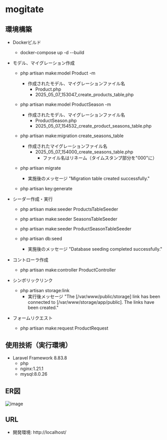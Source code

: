 # mogitate
## 環境構築
- Dockerビルド
  - docker-compose up -d --build
- モデル、マイグレーション作成
  - php artisan make:model Product -m
    - 作成されたモデル、マイグレーションファイル名
      - Product.php
      - 2025_05_07_153047_create_products_table,php
  - php artisan make:model ProductSeason -m
    - 作成されたモデル、マイグレーションファイル名
      - ProductSeason.php
      - 2025_05_07_154532_create_product_seasons_table.php
  - php artisan make:migration create_seasons_table
    - 作成されたマイグレーションファイル名
      - 2025_05_07_154000_create_seasons_table.php
        - ファイル名はリネーム（タイムスタンプ部分を"000"に）
       
  - php artisan migrate
    - 実施後のメッセージ "Migration table created successfully."
   
  - php artisan key:generate
 
- シーダー作成・実行
  - php artisan make:seeder ProductsTableSeeder
  - php artisan make:seeder SeasonsTableSeeder
  - php artisan make:seeder ProductSeasonTableSeeder
 
  - php artisan db:seed
    - 実施後のメッセージ "Database seeding completed successfully."
   
- コントローラ作成
  - php artisan make:controller ProductController
 
- シンボリックリンク
  - php artisan storage:link
    - 実行後メッセージ       "The [/var/www/public/storage] link has been connected to [/var/www/storage/app/public].
The links have been created."

- フォームリクエスト
  - php artisan make:request ProductRequest

## 使用技術（実行環境）
- Laravel Framework 8.83.8
  - php
  - nginx:1.21.1
  - mysql:8.0.26
 
## ER図
![image](https://github.com/user-attachments/assets/406c1089-782f-4274-b739-e5f8db38bd0a)

## URL
- 開発環境: http://localhost/
